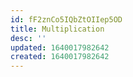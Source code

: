 ```yaml
---
id: fF2znCo5IQbZtOIIep5OD
title: Multiplication
desc: ''
updated: 1640017982642
created: 1640017982642
---
```


